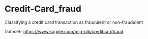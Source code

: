 # Credit-Card_fraud
Classifying a credit card transaction as fraudulent or non-fraudulent

Dataset- https://www.kaggle.com/mlg-ulb/creditcardfraud
